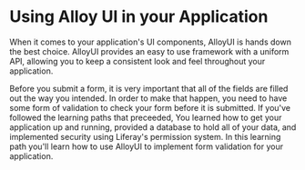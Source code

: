 # Using Alloy UI in your Application [](id=using-alloy-ui-in-your-application)

When it comes to your application's UI components, AlloyUI is hands down the 
best choice. AlloyUI provides an easy to use framework with a uniform API, 
allowing you to keep a consistent look and feel throughout your application.

Before you submit a form, it is very important that all of the fields are filled
out the way you intended. In order to make that happen, you need to have some
form of validation to check your form before it is submitted. If you've followed 
the learning paths that preceeded, You learned how to get your application up 
and running, provided a database to hold all of your data, and implemented 
security using Liferay's permission system. In this learning path you'll learn 
how to use AlloyUI to implement form validation for your application.
